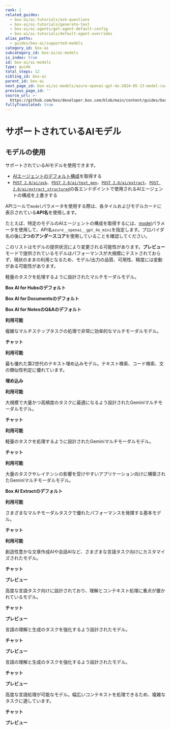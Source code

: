 ```yaml
---
rank: 1
related_guides:
  - box-ai/ai-tutorials/ask-questions
  - box-ai/ai-tutorials/generate-text
  - box-ai/ai-agents/get-agent-default-config
  - box-ai/ai-tutorials/default-agent-overrides
alias_paths:
  - guides/box-ai/supported-models
category_id: box-ai
subcategory_id: box-ai/ai-models
is_index: true
id: box-ai/ai-models
type: guide
total_steps: 12
sibling_id: box-ai
parent_id: box-ai
next_page_id: box-ai/ai-models/azure-openai-gpt-4o-2024-05-13-model-card
previous_page_id: ''
source_url: >-
  https://github.com/box/developer.box.com/blob/main/content/guides/box-ai/ai-models/index.md
fullyTranslated: true
---
```

# サポートされているAIモデル

## モデルの使用

サポートされているAIモデルを使用できます。

* [AIエージェントのデフォルト構成][agent]を取得する
* [`POST 2.0/ai/ask`][ask]、[`POST 2.0/ai/text_gen`][text-gen]、[`POST 2.0/ai/extract`][extract]、[`POST 2.0/ai/extract_structured`][extract-structured]の各エンドポイントで使用されるAIエージェントの構成を上書きする

APIコールで`model`パラメータを使用する際は、各タイルおよびモデルカードに表示されている**API名**を使用します。

たとえば、特定のモデルのAIエージェントの構成を取得するには、[model][ai-model]パラメータを使用して、API名`azure__openai__gpt_4o_mini`を指定します。プロバイダ名の後に**2つのアンダースコア**を使用していることを確認してください。

<Message type="notice">

このリストはモデルの提供状況により変更される可能性があります。**プレビュー**モードで提供されているモデルはパフォーマンスが大規模にテストされておらず、現状のままの利用となるため、モデル/出力の品質、可用性、精度には変動がある可能性があります。

</Message>

<TileGrid rows="2">

<Tile type="gpt" title="azure__openai__gpt_4o_mini" href="/guides/box-ai/ai-models/azure-openai-gpt-4o-mini-model-card">

軽量のタスクを処理するように設計されたマルチモーダルモデル。

<div>

<strong style="background-color: #e8e8e8">

Box AI for Hubsのデフォルト

</strong>

<strong style="background-color: #e8e8e8">

Box AI for Documentsのデフォルト

</strong>

<strong style="background-color: #e8e8e8">

Box AI for NotesのQ&Aのデフォルト

</strong>

<strong style="background-color: #e1ffe7">

利用可能

</strong>

</div>

</Tile>

<Tile type="gpt" title="azure_openai__gpt_4o_2024_05_13" href="/guides/box-ai/ai-models/azure-openai-gpt-4o-2024-05-13-model-card">

複雑なマルチステップタスクの処理で非常に効率的なマルチモーダルモデル。

<div>

<strong style="background-color: #e8e8e8">

チャット

</strong>

<strong style="background-color: #e1ffe7">

利用可能

</strong>

</div>

</Tile>

<Tile type="gpt" title="azure__openai__text_embedding_ada_002" href="/guides/box-ai/ai-models/azure-text-embedding-ada-002-model-card">

最も優れた第2世代のテキスト埋め込みモデル。テキスト検索、コード検索、文の類似性判定に優れています。

<div>

<strong style="background-color: #e8e8e8">

埋め込み

</strong>

<strong style="background-color: #e1ffe7">

利用可能

</strong>

</div>

</Tile>

<Tile type="gemini" title="google__gemini_2_0_flash_001" href="/guides/box-ai/ai-models/google-gemini-2-0-flash-001-model-card">

大規模で大量かつ高頻度のタスクに最適になるよう設計されたGeminiマルチモーダルモデル。

<div>

<strong style="background-color: #e8e8e8">

チャット

</strong>

<strong style="background-color: #e1ffe7">

利用可能

</strong>

</div>

</Tile>

<Tile type="gemini" title="google__gemini_2_0_flash_lite_preview" href="/guides/box-ai/ai-models/google-gemini-2-0-flash-lite-preview-02-05">

軽量のタスクを処理するように設計されたGeminiマルチモーダルモデル。

<div>

<strong style="background-color: #e8e8e8">

チャット

</strong>

<strong style="background-color: #e1ffe7">

利用可能

</strong>

</div>

</Tile>

<Tile type="gemini" title="google__gemini_1_5_flash_001" href="/guides/box-ai/ai-models/google-gemini-1-5-flash-001-model-card">

大量のタスクやレイテンシの影響を受けやすいアプリケーション向けに構築されたGeminiマルチモーダルモデル。

<div>

<strong style="background-color: #e8e8e8">

Box AI Extractのデフォルト

</strong>

<strong style="background-color: #e1ffe7">

利用可能

</strong>

</div>

</Tile>

<Tile type="gemini" title="google__gemini_1_5_pro_001" href="/guides/box-ai/ai-models/google-gemini-1-5-pro-001-model-card">

さまざまなマルチモーダルタスクで優れたパフォーマンスを発揮する基本モデル。

<div>

<strong style="background-color: #e8e8e8">

チャット

</strong>

<strong style="background-color: #e1ffe7">

利用可能

</strong>

</div>

</Tile>

<Tile type="model" title="aws__claude_3_haiku" href="/guides/box-ai/ai-models/aws-claude-3-haiku-model-card">

創造性豊かな文章作成AIや会話AIなど、さまざまな言語タスク向けにカスタマイズされたモデル。

<div>

<strong style="background-color: #e8e8e8">

チャット

</strong>

<strong style="background-color: #fffbf3">

プレビュー

</strong>

</div>

</Tile>

<Tile type="model" title="aws__claude_3_sonnet" href="/guides/box-ai/ai-models/aws-claude-3-sonnet-model-card">

高度な言語タスク向けに設計されており、理解とコンテキスト処理に重点が置かれているモデル。

<div>

<strong style="background-color: #e8e8e8">

チャット

</strong>

<strong style="background-color: #fffbf3">

プレビュー

</strong>

</div>

</Tile>

<Tile type="model" title="aws__claude_3_5_sonnet" href="/guides/box-ai/ai-models/aws-claude-3-5-sonnet-model-card">

言語の理解と生成のタスクを強化するよう設計されたモデル。

<div>

<strong style="background-color: #e8e8e8">

チャット

</strong>

<strong style="background-color: #fffbf3">

プレビュー

</strong>

</div>

</Tile>

<Tile type="model" title="aws__claude_3_7_sonnet" href="/guides/box-ai/ai-models/aws-claude-3-7-sonnet-model-card">

言語の理解と生成のタスクを強化するよう設計されたモデル。

<div>

<strong style="background-color: #e8e8e8">

チャット

</strong>

<strong style="background-color: #fffbf3">

プレビュー

</strong>

</div>

</Tile>

<Tile type="model" title="aws__titan_text_lite" href="/guides/box-ai/ai-models/aws-titan-text-lite-model-card">

高度な言語処理が可能なモデル。幅広いコンテキストを処理できるため、複雑なタスクに適しています。

<div>

<strong style="background-color: #e8e8e8">

チャット

</strong>

<strong style="background-color: #fffbf3">

プレビュー

</strong>

</div>

</Tile>

</TileGrid>

[ask]: e://post_ai_ask

[text-gen]: e://post_ai_text_gen

[extract]: e://post_ai_extract

[extract-structured]: e://post_ai_extract_structured

[agent]: e://get_ai_agent_default

[azure-ai-mini-4o-model]: https://learn.microsoft.com/en-us/azure/ai-services/openai/concepts/models?tabs=python-secure#gpt-4o-and-gpt-4-turbo

[vertex-ai-model]: https://cloud.google.com/vertex-ai/generative-ai/docs/learn/models#models

[vertex-ai-gemini-models]: https://cloud.google.com/vertex-ai/generative-ai/docs/learn/models#gemini-models

[vertex-text-models]: https://cloud.google.com/vertex-ai/generative-ai/docs/model-reference/text

[azure-ai-embeddings]: https://learn.microsoft.com/en-us/azure/ai-services/openai/concepts/models#embeddings

[ai-model]: e://get-ai-agent-default#param-model

[aws-claude]: https://aws.amazon.com/bedrock/claude/

[aws-titan]: https://aws.amazon.com/bedrock/titan/
